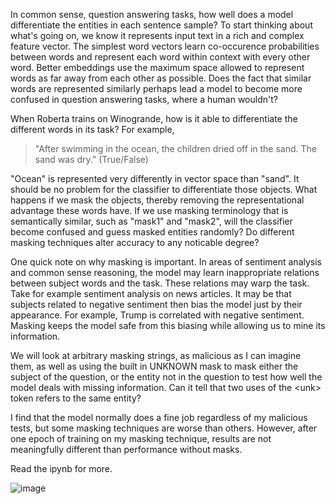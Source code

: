 In common sense, question answering tasks, how well does a model differentiate the entities in each sentence sample? To start thinking about what's going on, we know it represents input text in a rich and complex feature vector. The simplest word vectors learn co-occurence probabilities between words and represent each word within context with every other word. Better embeddings use the maximum space allowed to represent words as far away from each other as possible. Does the fact that similar words are represented similarly perhaps lead a model to become more confused in question answering tasks, where a human wouldn't?

When Roberta trains on Winogrande, how is it able to differentiate the different words in its task? For example, 
> "After swimming in the ocean, the children dried off in the sand. The sand was dry." (True/False)

"Ocean" is represented very differently in vector space than "sand". It should be no problem for the classifier to differentiate those objects. What happens if we mask the objects, thereby removing the representational advantage these words have. If we use masking terminology that is semantically similar, such as "mask1" and "mask2", will the classifier become confused and guess masked entities randomly?  Do different masking techniques alter accuracy to any noticable degree?

One quick note on why masking is important. In areas of sentiment analysis and common sense reasoning, the model may learn inappropriate relations between subject words and the task. These relations may warp the task. Take for example sentiment analysis on news articles. It may be that subjects related to negative sentiment then bias the model just by their appearance. For example, Trump is correlated with negative sentiment. Masking keeps the model safe from this biasing while allowing us to mine its information. 

We will look at arbitrary masking strings, as malicious as I can imagine them, as well as  using the built in UNKNOWN mask to mask either the subject of the question, or the entity not in the question to test how well the model deals with missing information. Can it tell that two uses of the \<unk\> token refers to the same entity?

I find that the model normally does a fine job regardless of my malicious tests, but some masking techniques are worse than others. However, after one epoch of training on my masking technique, results are not meaningfully different than performance without masks. 

 Read the ipynb for more. 

![image](https://user-images.githubusercontent.com/9337973/176798553-ca53d6f8-b1ab-46e0-9111-f81cc0a2225f.png)
